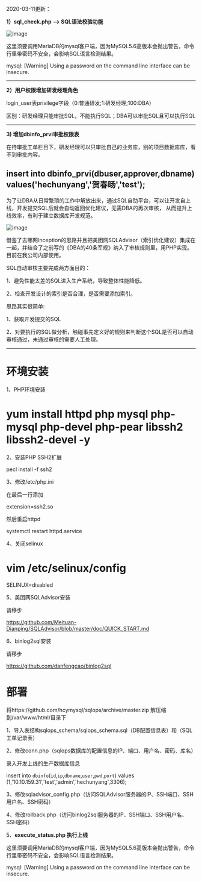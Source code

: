 2020-03-11更新：

__1）sql_check.php --> SQL语法校验功能__

![image](https://raw.githubusercontent.com/hcymysql/sqlops/master/image/SQL%E8%AF%AD%E8%A8%80%E6%A0%A1%E9%AA%8C.png)

这里须要调用MariaDB的mysql客户端，因为MySQL5.6高版本会抛出警告，命令行里带密码不安全，会影响SQL语言检测结果。

mysql: [Warning] Using a password on the command line interface can be insecure.

---------------------------------------------------------------------------------------

__2）用户权限增加研发经理角色__

login_user表privilege字段（0:普通研发;1:研发经理;100:DBA）

区别：研发经理只能审批SQL，不能执行SQL；DBA可以审批SQL且可以执行SQL

---------------------------------------------------------------------------------------

__3) 增加dbinfo_prvi审批权限表__

在待审批工单栏目下，研发经理可以只审批自己的业务库，别的项目数据库库，看不到审批内容。

insert into dbinfo_prvi(dbuser,approver,dbname) values('hechunyang','贺春旸','test');
----------------------------------------------------------------------------

为了让DBA从日常繁琐的工作中解放出来，通过SQL自助平台，可以让开发自上线，开发提交SQL后就会自动返回优化建议，无需DBA的再次审核，
从而提升上线效率，有利于建立数据库开发规范。

![image](https://raw.githubusercontent.com/hcymysql/sqlops/master/image/sqlops.png)

借鉴了去哪网Inception的思路并且把美团网SQLAdvisor（索引优化建议）集成在一起，并结合了之前写的《DBA的40条军规》纳入了审核规则里，用PHP实现。
目前在我公司内部使用。


SQL自动审核主要完成两方面目的：

1、避免性能太差的SQL进入生产系统，导致整体性能降低。

2、检查开发设计的索引是否合理，是否需要添加索引。


思路其实很简单:

1、获取开发提交的SQL

2、对要执行的SQL做分析，触碰事先定义好的规则来判断这个SQL是否可以自动审核通过，未通过审核的需要人工处理。


----------------------------------------------------------------------------
# 环境安装

1、PHP环境安装

# yum install httpd php mysql php-mysql php-devel php-pear libssh2 libssh2-devel -y

2、安装PHP SSH2扩展

pecl install -f ssh2


3、修改/etc/php.ini

在最后一行添加

extension=ssh2.so

然后重启httpd

systemctl restart  httpd.service

4、关闭selinux

# vim /etc/selinux/config

SELINUX=disabled


5、美团网SQLAdvisor安装

请移步 

https://github.com/Meituan-Dianping/SQLAdvisor/blob/master/doc/QUICK_START.md

6、binlog2sql安装

请移步

https://github.com/danfengcao/binlog2sql


# 部署

将https://github.com/hcymysql/sqlops/archive/master.zip
解压缩到/var/www/html/目录下

1、导入表结构sqlops_schema/sqlops_schema.sql（DB配置信息表）和（SQL工单记录表）

2、修改conn.php（sqlops数据库的配置信息的IP、端口、用户名、密码、库名）

录入开发上线的生产数据库信息

insert  into `dbinfo`(`id`,`ip`,`dbname`,`user`,`pwd`,`port`) values (1,'10.10.159.31','test','admin','hechunyang',3306);


3、修改sqladvisor_config.php（访问SQLAdvisor服务器的IP、SSH端口、SSH用户名、SSH密码）

4、修改rollback.php（访问binlog2sql服务器的IP、SSH端口、SSH用户名、SSH密码）

5、__execute_status.php 执行上线__

这里须要调用MariaDB的mysql客户端，因为MySQL5.6高版本会抛出警告，命令行里带密码不安全，会影响SQL语言检测结果。

mysql: [Warning] Using a password on the command line interface can be insecure.


